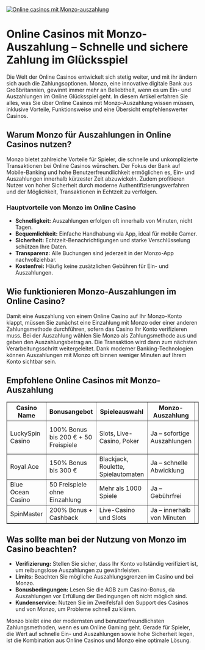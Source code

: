 [![Online casinos mit Monzo-auszahlung](https://123-caf.pages.dev/gitsignup.png)](https://vrmoo.ru/Bt82HjjY)

<h1>Online Casinos mit Monzo-Auszahlung – Schnelle und sichere Zahlung im Glücksspiel</h1>  <p>Die Welt der Online Casinos entwickelt sich stetig weiter, und mit ihr ändern sich auch die Zahlungsoptionen. Monzo, eine innovative digitale Bank aus Großbritannien, gewinnt immer mehr an Beliebtheit, wenn es um Ein- und Auszahlungen im Online Glücksspiel geht. In diesem Artikel erfahren Sie alles, was Sie über Online Casinos mit Monzo-Auszahlung wissen müssen, inklusive Vorteile, Funktionsweise und eine Übersicht empfehlenswerter Casinos.</p>  <h2>Warum Monzo für Auszahlungen in Online Casinos nutzen?</h2>  <p>Monzo bietet zahlreiche Vorteile für Spieler, die schnelle und unkomplizierte Transaktionen bei Online Casinos wünschen. Der Fokus der Bank auf Mobile-Banking und hohe Benutzerfreundlichkeit ermöglichen es, Ein- und Auszahlungen innerhalb kürzester Zeit abzuwickeln. Zudem profitieren Nutzer von hoher Sicherheit durch moderne Authentifizierungsverfahren und der Möglichkeit, Transaktionen in Echtzeit zu verfolgen.</p>  <h3>Hauptvorteile von Monzo im Online Casino</h3> <ul>   <li><strong>Schnelligkeit:</strong> Auszahlungen erfolgen oft innerhalb von Minuten, nicht Tagen.</li>   <li><strong>Bequemlichkeit:</strong> Einfache Handhabung via App, ideal für mobile Gamer.</li>   <li><strong>Sicherheit:</strong> Echtzeit-Benachrichtigungen und starke Verschlüsselung schützen Ihre Daten.</li>   <li><strong>Transparenz:</strong> Alle Buchungen sind jederzeit in der Monzo-App nachvollziehbar.</li>   <li><strong>Kostenfrei:</strong> Häufig keine zusätzlichen Gebühren für Ein- und Auszahlungen.</li> </ul>  <h2>Wie funktionieren Monzo-Auszahlungen im Online Casino?</h2>  <p>Damit eine Auszahlung von einem Online Casino auf Ihr Monzo-Konto klappt, müssen Sie zunächst eine Einzahlung mit Monzo oder einer anderen Zahlungsmethode durchführen, sofern das Casino Ihr Konto verifizieren muss. Bei der Auszahlung wählen Sie Monzo als Zahlungsmethode aus und geben den Auszahlungsbetrag an. Die Transaktion wird dann zum nächsten Verarbeitungsschritt weitergeleitet. Dank moderner Banking-Technologien können Auszahlungen mit Monzo oft binnen weniger Minuten auf Ihrem Konto sichtbar sein.</p>  <h2>Empfohlene Online Casinos mit Monzo-Auszahlung</h2>  <table border="1" cellpadding="8" cellspacing="0">   <thead>     <tr>       <th>Casino Name</th>       <th>Bonusangebot</th>       <th>Spieleauswahl</th>       <th>Monzo-Auszahlung</th>       <th>Besonderheiten</th>     </tr>   </thead>   <tbody>     <tr>       <td>LuckySpin Casino</td>       <td>100% Bonus bis 200 € + 50 Freispiele</td>       <td>Slots, Live-Casino, Poker</td>       <td>Ja – sofortige Auszahlungen</td>       <td>24/7 Kundensupport, hohe Auszahlungsrate</td>     </tr>     <tr>       <td>Royal Ace</td>       <td>150% Bonus bis 300 €</td>       <td>Blackjack, Roulette, Spielautomaten</td>       <td>Ja – schnelle Abwicklung</td>       <td>Exklusive VIP-Programme</td>     </tr>     <tr>       <td>Blue Ocean Casino</td>       <td>50 Freispiele ohne Einzahlung</td>       <td>Mehr als 1000 Spiele</td>       <td>Ja – Gebührfrei</td>       <td>Mobile-first Plattform</td>     </tr>     <tr>       <td>SpinMaster</td>       <td>200% Bonus + Cashback</td>       <td>Live-Casino und Slots</td>       <td>Ja – innerhalb von Minuten</td>       <td>Innovative Spieleentwickler</td>     </tr>   </tbody> </table>  <h2>Was sollte man bei der Nutzung von Monzo im Casino beachten?</h2>  <ul>   <li><strong>Verifizierung:</strong> Stellen Sie sicher, dass Ihr Konto vollständig verifiziert ist, um reibungslose Auszahlungen zu gewährleisten.</li>   <li><strong>Limits:</strong> Beachten Sie mögliche Auszahlungsgrenzen im Casino und bei Monzo.</li>   <li><strong>Bonusbedingungen:</strong> Lesen Sie die AGB zum Casino-Bonus, da Auszahlungen vor Erfüllung der Bedingungen oft nicht möglich sind.</li>   <li><strong>Kundenservice:</strong> Nutzen Sie im Zweifelsfall den Support des Casinos und von Monzo, um Probleme schnell zu klären.</li> </ul>  <p>Monzo bleibt eine der modernsten und benutzerfreundlichsten Zahlungsmethoden, wenn es um Online Gaming geht. Gerade für Spieler, die Wert auf schnelle Ein- und Auszahlungen sowie hohe Sicherheit legen, ist die Kombination aus Online Casinos und Monzo eine optimale Lösung.</p>